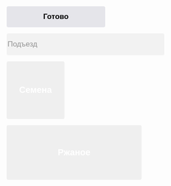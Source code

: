 <!doctype html>
<html>
<head>
<meta charset="UTF-8">
<title>Документ без названия</title>
</head>
	<p>
<button style="background: #E5E5EA; width: 225px; height: 48px; border-radius: 4px; border: none; font: SF Pro; font-size: 17px; font-weight: 600; ">Готово</button>
		</p>
	<p>
		<input style="background: #F2F2F2; width: 360px; height: 50px; border-radius: 4px; border: none;font: SF Pro; font-size: 17px; color: #939393; font-weight: 400; "value="Подъезд"  type="text" required>
		</p>
	<p>
<button style="background-image: url(https://i.imgur.com/JeT5Fto.jpg); width: 131.61px; height: 131.61px; border-radius: 4px; border: none; font: SF Pro; font-size: 20px; color: #FFFFFF; font-weight: 600; ">Семена</button>
</p>
<p>
<button style="background-image: url(https://i.imgur.com/FylkinR.jpg); width: 308px; height: 125px; border-radius: 4px; border: none; font: SF Pro; font-size: 20px; color: #FFFFFF; font-weight: 600; ">Ржаное</button>
</p>	
<body>
</body>
</html>
